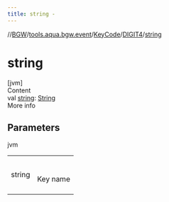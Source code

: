 ```yaml
---
title: string -
---
```

//[BGW](../../../../index.md)/[tools.aqua.bgw.event](../../index.md)/[KeyCode](../index.md)/[DIGIT4](index.md)/[string](string.md)



# string  
[jvm]  
Content  
val [string](string.md): [String](https://kotlinlang.org/api/latest/jvm/stdlib/kotlin/-string/index.html)  
More info  


## Parameters  
  
jvm  
  
| | |
|---|---|
| <a name="tools.aqua.bgw.event/KeyCode.DIGIT4/string/#/PointingToDeclaration/"></a>string| <a name="tools.aqua.bgw.event/KeyCode.DIGIT4/string/#/PointingToDeclaration/"></a><br><br>Key name<br><br>|
  
  



